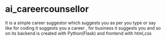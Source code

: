 # ai_careercounsellor
It is a  simple career suggestor which suggests you as per you type or say like for coding it suggests you a career , for business it suggests you and so on its backend is created with Python(Flask) and frontend with html,css
